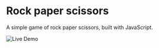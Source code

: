 # Rock paper scissors

A simple game of rock paper scissors, built with JavaScript.

![Live Demo](https://art0254.github.io/rock-paper-scissors/)
